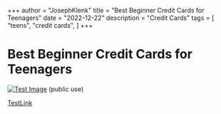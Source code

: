 +++
author = "JosephKlenk"
title = "Best Beginner Credit Cards for Teenagers"
date = "2022-12-22"
description = "Credit Cards"
tags = [
    "teens",
    "credit cards",
]
+++

# Best Beginner Credit Cards for Teenagers
[![Test Image](/images/tweet.png)](https://www.twitter.com/JosephKlenk) (public use)

[TestLink](jklenk.com)



